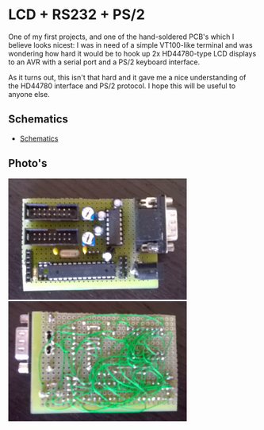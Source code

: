 # LCD + RS232 + PS/2

One of my first projects, and one of the hand-soldered PCB's which I believe looks nicest: I was in need of a simple VT100-like terminal and was wondering how hard it would be to hook up 2x HD44780-type LCD displays to an AVR with a serial port and a PS/2 keyboard interface.

As it turns out, this isn't that hard and it gave me a nice understanding of the HD44780 interface and PS/2 protocol. I hope this will be useful to anyone else.

## Schematics

 * [Schematics](images/avr-lcd-ps2-schematics.pdf)

## Photo's

![PCB front](images/avr-lcd-ps2-front.jpg)
![PCB back](images/avr-lcd-ps2-back.jpg)
